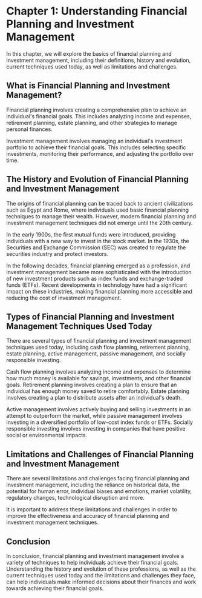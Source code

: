 Chapter 1: Understanding Financial Planning and Investment Management
=====================================================================

In this chapter, we will explore the basics of financial planning and investment management, including their definitions, history and evolution, current techniques used today, as well as limitations and challenges.

What is Financial Planning and Investment Management?
-----------------------------------------------------

Financial planning involves creating a comprehensive plan to achieve an individual's financial goals. This includes analyzing income and expenses, retirement planning, estate planning, and other strategies to manage personal finances.

Investment management involves managing an individual's investment portfolio to achieve their financial goals. This includes selecting specific investments, monitoring their performance, and adjusting the portfolio over time.

The History and Evolution of Financial Planning and Investment Management
-------------------------------------------------------------------------

The origins of financial planning can be traced back to ancient civilizations such as Egypt and Rome, where individuals used basic financial planning techniques to manage their wealth. However, modern financial planning and investment management techniques did not emerge until the 20th century.

In the early 1900s, the first mutual funds were introduced, providing individuals with a new way to invest in the stock market. In the 1930s, the Securities and Exchange Commission (SEC) was created to regulate the securities industry and protect investors.

In the following decades, financial planning emerged as a profession, and investment management became more sophisticated with the introduction of new investment products such as index funds and exchange-traded funds (ETFs). Recent developments in technology have had a significant impact on these industries, making financial planning more accessible and reducing the cost of investment management.

Types of Financial Planning and Investment Management Techniques Used Today
---------------------------------------------------------------------------

There are several types of financial planning and investment management techniques used today, including cash flow planning, retirement planning, estate planning, active management, passive management, and socially responsible investing.

Cash flow planning involves analyzing income and expenses to determine how much money is available for savings, investments, and other financial goals. Retirement planning involves creating a plan to ensure that an individual has enough money saved to retire comfortably. Estate planning involves creating a plan to distribute assets after an individual's death.

Active management involves actively buying and selling investments in an attempt to outperform the market, while passive management involves investing in a diversified portfolio of low-cost index funds or ETFs. Socially responsible investing involves investing in companies that have positive social or environmental impacts.

Limitations and Challenges of Financial Planning and Investment Management
--------------------------------------------------------------------------

There are several limitations and challenges facing financial planning and investment management, including the reliance on historical data, the potential for human error, individual biases and emotions, market volatility, regulatory changes, technological disruption and more.

It is important to address these limitations and challenges in order to improve the effectiveness and accuracy of financial planning and investment management techniques.

Conclusion
----------

In conclusion, financial planning and investment management involve a variety of techniques to help individuals achieve their financial goals. Understanding the history and evolution of these professions, as well as the current techniques used today and the limitations and challenges they face, can help individuals make informed decisions about their finances and work towards achieving their financial goals.

